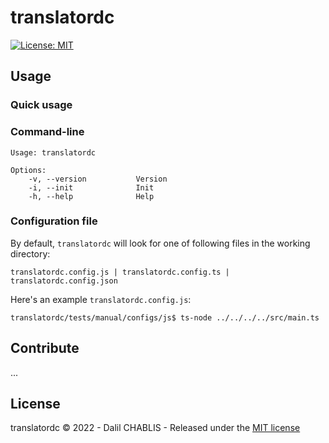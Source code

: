 # translatordc



[![License: MIT](https://img.shields.io/badge/License-MIT-yellow.svg)](https://github.com/dalil01/translatordc/blob/main/LICENSE)

## Usage

### Quick usage

### Command-line

```
Usage: translatordc

Options:
    -v, --version           Version
    -i, --init              Init
    -h, --help              Help
```

### Configuration file

By  default, `translatordc` will look for one of following files in the working directory:

```
translatordc.config.js | translatordc.config.ts | translatordc.config.json
```

Here's an example `translatordc.config.js`:

```
translatordc/tests/manual/configs/js$ ts-node ../../../../src/main.ts 
```

## Contribute

...

## License

translatordc &copy; 2022 - Dalil CHABLIS - Released under the [MIT license](https://github.com/tancredi/translatordc/blob/master/LICENSE)